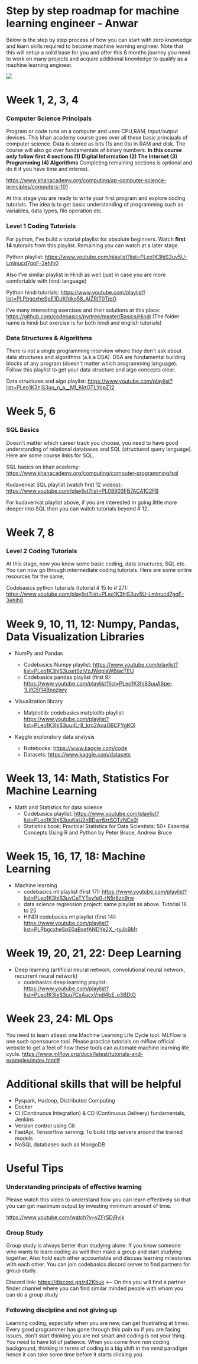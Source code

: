 # Step by step roadmap for machine learning engineer - Anwar

Below is the step by step process of how you can start with zero knowledge and learn skills required to become machine learning engineer. Note that this will setup a solid base for you and after this 6 months journey you need to work on many projects and acquire additional knowledge to qualify as a machine learning engineer. 

![](ml_roadmap_visual.jpg)

Week 1, 2, 3, 4 
===============

### Computer Science Principals

Program or code runs on a computer and uses CPU,RAM, input/output devices. This khan academy course goes over all these basic principals of computer science. Data is stored as bits (1s and 0s) in RAM and disk. The course will also go over fundamentals of binary numbers. **In this course only follow first 4 sections (1) Digital Information (2) The Internet (3) Programming (4) Algorithms** Completing remaining sections is optional and do it if you have time and interest.

https://www.khanacademy.org/computing/ap-computer-science-principles/computers-101

At this stage you are ready to write your first program and explore coding tutorials. The idea is to get basic understanding
of programming such as variables, data types, file operation etc.
 
### Level 1 Coding Tutorials
For python, I've build a tutorial playlist for absolute beginners. Watch **first 14** 
tutorails from this playlist. Remaining you can watch at a later stage.

Python playlist: https://www.youtube.com/playlist?list=PLeo1K3hjS3uv5U-Lmlnucd7gqF-3ehIh0

Also I've similar playlist in Hindi as well (just in case you are more comfortable with hindi language)

Python hindi tutorials: https://www.youtube.com/playlist?list=PLPbgcxheSpE1DJKfdko58_AIZRIT0TjpO

I've many interesting exercises and their solutions at this place: https://github.com/codebasics/py/tree/master/Basics/Hindi
(The folder name is hindi but exercise is for both hindi and english tutorials)

### Data Structures & Algorithms

There is not a single programming interview where they don't ask about data structures and algorithms (a.k.a DSA). DSA are
fundamental building blocks of any program (doesn't matter which programming language). Follow this playlist 
to get your data structure and algo concepts clear.

Data structures and algo playlist: https://www.youtube.com/playlist?list=PLeo1K3hjS3uu_n_a__MI_KktGTLYopZ12

Week 5, 6 
=========

### SQL Basics

Doesn't matter which career track you choose, you need to have good understanding of relational databases 
and SQL (structured query language). Here are some course links for SQL.

SQL basics on khan academy: https://www.khanacademy.org/computing/computer-programming/sql

Kudavenkat SQL playlist (watch first 12 videos): https://www.youtube.com/playlist?list=PL08903FB7ACA1C2FB

For kudavenkat playlist above, if you are interested in going little more deeper into SQL then you can 
watch tutorials beyond # 12.

Week 7, 8 
=========
### Level 2 Coding Tutorials

At this stage, now you know some basic coding, data structures, SQL etc. You can now go through intermediate 
coding tutorials. Here are some online resources for the same,

Codebasics python tutorials (tutorial # 15 to # 27): https://www.youtube.com/playlist?list=PLeo1K3hjS3uv5U-Lmlnucd7gqF-3ehIh0

Week 9, 10, 11, 12: Numpy, Pandas, Data Visualization Libraries  
================================================================
* NumPy and Pandas
	- Codebasics Numpy playlist: https://www.youtube.com/playlist?list=PLeo1K3hjS3uset9zIVzJWqplaWBiacTEU
	- Codebasics pandas playlist (first 9): https://www.youtube.com/playlist?list=PLeo1K3hjS3uuASpe-1LjfG5f14Bnozjwy

* Visualization library
	- Matplotlib: codebasics matplotlib playlist: https://www.youtube.com/playlist?list=PLeo1K3hjS3uu4Lr8_kro2AqaO6CFYgKOl
	
* Kaggle exploratory data analysis
	- Notebooks: https://www.kaggle.com/code
	- Datasets: https://www.kaggle.com/datasets

Week 13, 14: Math, Statistics For Machine Learning  
======================================================
* Math and Statistics for data science
    - Codebasics playlist: https://www.youtube.com/playlist?list=PLeo1K3hjS3uuKaU2nBDwr6zrSOTzNCs0l
    - Statistics book: Practical Statistics for Data Scientists: 50+ Essential Concepts Using R and Python by Peter Bruce, Andrew Bruce
    
Week 15, 16, 17, 18: Machine Learning
=====================================

* Machine learning
	- codebasics ml playlist (first 17): https://www.youtube.com/playlist?list=PLeo1K3hjS3uvCeTYTeyfe0-rN5r8zn9rw
	- data science regression project: same playlist as above. Tutorial 18 to 25
	- HINDI codebasics ml playlist (first 14): https://www.youtube.com/playlist?list=PLPbgcxheSpE0aBsefANDYe2X_-tyJbBMr
	 
Week 19, 20, 21, 22: Deep Learning
==================================

* Deep learning	 (artificial neural network, convolutional neural network, recurrent neural network) 
  - codebasics deep learning playlist: https://www.youtube.com/playlist?list=PLeo1K3hjS3uu7CxAacxVndI4bE_o3BDtO
  
Week 23, 24: ML Ops
====================
You need to learn atleast one Machine Learning Life Cycle tool. MLFlow is one such opensource tool. Please practice tutorials on mlflow official website to get a feel of how these tools can automate machine learning life cycle.
https://www.mlflow.org/docs/latest/tutorials-and-examples/index.html#

Additional skills that will be helpful
=======================================
* Pyspark, Hadoop, Distributed Computing
* Docker 
* CI (Continuous Integration) & CD (Continuous Delivery) fundamentals, Jenkins
* Version control using Git
* FastApi, Tensorflow serving: To build http servers around the trained models
* NoSQL databases such as MongoDB




Useful Tips
===========

### Understanding principals of effective learning

Please watch this video to understand how you can learn effectively so that you can get maximum output by investing minimum amount of time.

https://www.youtube.com/watch?v=yZFrSDjRvjk

### Group Study

Group study is always better than studying alone. If you know someone who wants to learn coding as well then make a group and start studying together. Also hold each other accountable and discuss learning milestones with each other. You can join codebasics discord server to find partners for group study.

Discord link: https://discord.gg/r42Kbuk  <-- On this you will find a partner finder channel where you can find similar minded people with whom you can do a group study

### Following discipline and not giving up

Learning coding, especially when you are new, can get frustrating at times. Every good programmer has gone through this pain so if you are facing issues, don't start thinking you are not smart and coding is not your thing. You need to have lot of patience. When you come from non coding background, thinking in terms of coding is a big shift in the mind paradigm hence it can take some time before it starts clicking you.

